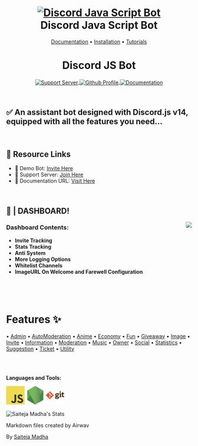 <h1 align="center">
  <br>
  <a href="https://github.com/saiteja-madha"><img src="https://i.imgur.com/nFrS5wC.png" alt="Discord Java Script Bot"></a>
  <br>
  Discord Java Script Bot
  <br>
</h1>


<p align="center">
  <a href="https://docs.strangebot.xyz/">Documentation</a>
  •
  <a href="docs/additional/installation.md">Installation</a>
  •
  <a href="docs/additional/tutorials.md">Tutorials</a>
</p>

<h1 align="center">
Discord JS Bot
</h1>

<p align="center">
<a href="https://discord.gg/YCJeYxbcJ2">
  <img align="center" alt="Support Server" width="40px" src="https://cdn.discordapp.com/attachments/802104294588940319/1007275287471476877/icons8-discord-48.png" />
</a>
<a href="https://cdn.discordapp.com/attachments/802104294588940319/1007275874728562871/GitHub-Mark-Light-120px-plus.png">
  <img align="center" alt="Github Profile" width="40px" src="https://cdn.discordapp.com/attachments/802104294588940319/1007275874728562871/GitHub-Mark-Light-120px-plus.png" />
</a>
<a href="https://docs.strangebot.xyz/">
  <img align="center" alt="Documentation" width="40px" src="https://cdn.discordapp.com/attachments/802104294588940319/1007277184316096663/documents.png" />
</a>
</p>

<br />

## ✅ An assistant bot designed with Discord.js v14, equipped with all the features you need...


<br />

## 🔗 Resource Links

- 🤖 Demo Bot: [Invite Here](https://discord.com/oauth2/authorize?client\_id=752922609733337190\&permissions=397602323830\&scope=bot%20applications.commands)
- 🤝 Support Server: [Join Here](https://discord.gg/fE75UShbqB)
- 📂 Documentation URL: [Visit Here](https://docs.strangebot.xyz)

<br/>


## 📡 | DASHBOARD!

  <img align="right" src="https://cdn.discordapp.com/attachments/951172393869639711/1030562950810976306/unknown.png" />

### **Dashboard Contents:**

- **Invite Tracking**
- **Stats Tracking**
- **Anti System**
- **More Logging Options**
- **Whitelist Channels**
- **ImageURL On Welcome and Farewell Configuration**
<br/>
<br/>
<br/>

# Features ✨

• <a href="docs/commands/admin.md">Admin</a>
• <a href="docs/commands/automoderation.md">AutoModeration</a>
• <a href="docs/commands/anime.md">Anime</a>
• <a href="docs/commands/economy.md">Economy</a>
• <a href="docs/commands/fun.md">Fun</a>
• <a href="docs/commands/giveaway.md">Giveaway</a>
• <a href="docs/commands/image.md">Image</a>
• <a href="docs/commands/invites.md">Invite</a>
• <a href="docs/commands/information.md">Information</a>
• <a href="docs/commands/moderation.md">Moderation</a>
• <a href="docs/commands/music.md">Music</a>
• <a href="docs/commands/owner.md">Owner</a>
• <a href="docs/commands/social.md">Social</a>
• <a href="docs/commands/statistics.md">Statistics</a>
• <a href="docs/commands/suggestion.md">Suggestion</a>
• <a href="docs/commands/ticket.md">Ticket</a>
• <a href="docs/commands/utility.md">Utility</a>

<br/>
<br/>


**Languages and Tools:**  

<code><img height="50" src="https://raw.githubusercontent.com/github/explore/80688e429a7d4ef2fca1e82350fe8e3517d3494d/topics/javascript/javascript.png"></code>
<code><img height="50" src="https://raw.githubusercontent.com/github/explore/80688e429a7d4ef2fca1e82350fe8e3517d3494d/topics/nodejs/nodejs.png"></code>
<code><img height="50" src="https://raw.githubusercontent.com/github/explore/80688e429a7d4ef2fca1e82350fe8e3517d3494d/topics/git/git.png"></code>

![Saiteja Madha's Stats](https://github-readme-stats.vercel.app/api?username=saiteja-madha&show_icons=true&hide_border=true)

Markdown files created by Airwav

By [Saiteja Madha](https://github.com/saiteja-madha)
